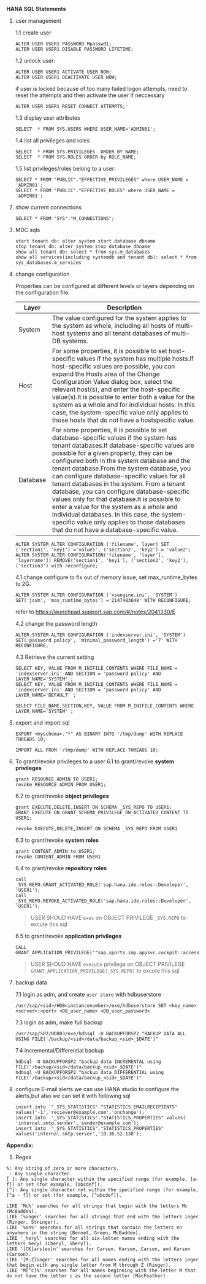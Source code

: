 **HANA SQL Statements**

1. user management
    
    1.1 create user
    ```
    ALTER USER USER1 PASSWORD Mpasswd1;
    ALTER USER USER1 DISABLE PASSWORD LIFETIME;
    ```
    1.2 unlock user:
    ```
    ALTER USER USER1 ACTIVATE USER NOW;
    ALTER USER USER1 DEACTIVATE USER NOW;
    ```
    
    if user is locked because of too many failed logon attempts, need to reset the attempts and then activate the user if neccessary
    ```
    ALTER USER USER1 RESET CONNECT ATTEMPTS;
    ```
    1.3 display user attributes  
    ```
    SELECT  * FROM SYS.USERS WHERE USER_NAME='ADMIN01';
    ```
    1.4 list all privileges and roles
    ```
    SELECT  * FROM SYS.PRIVILEGES  ORDER BY NAME;
    SELECT  * FROM SYS.ROLES ORDER by ROLE_NAME;
    ```
    1.5 list privileges/roles belong to a user: 
    ```
    SELECT * FROM "PUBLIC"."EFFECTIVE_PRIVILEGES" where USER_NAME = 'ADMIN01';
    SELECT * FROM "PUBLIC"."EFFECTIVE_ROLES" where USER_NAME = 'ADMIN01';
    ```

2. show current connections
    ```
    SELECT * FROM "SYS"."M_CONNECTIONS";
    ```

3. MDC sqls
    ```
    start tenant db: alter system start database dbname
    stop tenant db: alter system stop database dbname
    show all tenant db: select * from sys.m_databases
    show all services(including systemdb and tenant db): select * from sys_databases.m_services
    ```
4. change configuration

    Properties can be configured at different levels or layers depending on the configuration file.

    Layer |Description
    ------|-----------------
    System| The value configured for the system applies to the system as whole, including all hosts of multi-host systems and all tenant databases of multi-DB systems.
    Host | For some properties, it is possible to set host-specific values if the system has multiple hosts.If host-specific values are possible, you can expand the Hosts area of the Change Configuration Value dialog box, select the relevant host(s), and enter the host-specific value(s).It is possible to enter both a value for the system as a whole and for individual hosts. In this case, the system-specific value only applies to those hosts that do not have a hostspecific value.
    Database| For some properties, it is possible to set database-specific values if the system has tenant databases.If database-specific values are possible for a given property, they can be configured both in the system database and the tenant database.From the system database, you can configure database-specific values for all tenant databases in the system. From a tenant database, you can configure database-specific values only for that database.It is possible to enter a value for the system as a whole and individual databases. In this case, the system-specific value only applies to those databases that do not have a database-specific value.

    ```
    ALTER SYSTEM ALTER CONFIGURATION ('filename', layer) SET ('section1', 'key1') ='value1', ('section2', 'key2') = 'value2';
    ALTER SYSTEM ALTER CONFIGURATION('filename', 'layer'[, 'layername']) REMOVE('section1', 'key1'), ('section2', 'key2'), ('section3') with reconfigure;
    ```

    4.1 change configure to fix out of memory issue, set max_runtime_bytes to 2G.
    ```
    ALTER SYSTEM ALTER CONFIGURATION ('xsengine.ini', 'SYSTEM') SET('jsvm', 'max_runtime_bytes') ='2147483648' WITH RECONFIGURE;
    ```
    refer to https://launchpad.support.sap.com/#/notes/2041330/E

    4.2 change the password length
    ```
    ALTER SYSTEM ALTER CONFIGURATION ('indexserver.ini', 'SYSTEM') SET('password policy', 'minimal_password_length') ='7' WITH RECONFIGURE;
    ```
    4.3 Retrieve the current setting
    ```
    SELECT KEY, VALUE FROM M_INIFILE_CONTENTS WHERE FILE_NAME = 'indexserver.ini' AND SECTION = 'password policy' AND LAYER_NAME='SYSTEM' ;
    SELECT KEY, VALUE FROM M_INIFILE_CONTENTS WHERE FILE_NAME = 'indexserver.ini' AND SECTION = 'password policy' AND LAYER_NAME='DEFAULT' ;   

    SELECT FILE_NAME,SECTION,KEY, VALUE FROM M_INIFILE_CONTENTS WHERE LAYER_NAME='SYSTEM' ;

    ```



5. export and import sql
    ```
    EXPORT <myschema>."*" AS BINARY INTO '/tmp/dump' WITH REPLACE THREADS 10;

    IMPORT ALL FROM '/tmp/dump' WITH REPLACE THREADS 10;
    ```

6. To grant/revoke privileges to a user 
    6.1 to grant/revoke **system privileges**
    ```
    grant RESOURCE ADMIN TO USER1;
    revoke RESOURCE ADMIN FROM USER1;
    ```

    6.2 to grant/revoke **object privileges**
    ```
    grant EXECUTE,DELETE,INSERT ON SCHEMA _SYS_REPO TO USER1;
    GRANT EXECUTE ON GRANT_SCHEMA_PRIVILEGE_ON_ACTIVATED_CONTENT TO USER1; 

    revoke EXECUTE,DELETE,INSERT ON SCHEMA _SYS_REPO FROM USER1
    ```

    6.3 to grant/revoke **system roles**
    ```
    grant CONTENT_ADMIN to USER1;
    revoke CONTENT_ADMIN FROM USER1
    ```

    6.4 to grant/revoke **repository roles**

    ```
    call _SYS_REPO.GRANT_ACTIVATED_ROLE('sap.hana.ide.roles::Developer', 'USER1');
    call _SYS_REPO.REVOKE_ACTIVATED_ROLE('sap.hana.ide.roles::Developer', 'USER1');
    ```
    > USER SHOUD HAVE `exec` on  OBJECT PRIVILEGE `_SYS.REPO` to excute this sql

    6.5 to grant/revoke **application privileges**



    ```
    CALL GRANT_APPLICATION_PRIVILEGE('"sap.sports.imp.appsvc.cockpit::access"','USER1');
    ```
    > USER SHOUD HAVE `execute` privilege on  OBJECT PRIVILEGE `GRANT_APPLICATION_PRIVILEGE(_SYS.REPO)` to excute this sql
7. backup data 

    7.1 login as <sid>adm, and create `user store` with hdbuserstore
    ```
    /usr/sap/<sid>/HDB<instancenumber>/exe/hdbuserstore SET <key_name> <server>:<port> <DB_user_name> <DB_user_password>
    ```

    7.3 login as  <sid>adm, make full backup
    
    ```
    /usr/sap/SP2/HDB03/exe/hdbsql -U BACKUPFORSP2 "BACKUP DATA ALL USING FILE('/backup/<sid>/data/backup_<sid>_$DATE')"
    ```

    7.4 incremental/Differential backup 

    ```
    hdbsql -U BACKUPFORSP2 "backup data INCREMENTAL using FILE('/backup/<sid>/data/backup_<sid>_$DATE')"
    hdbsql -U BACKUPFORSP2 "backup data DIFFERENTIAL using FILE('/backup/<sid>/data/backup_<sid>_$DATE')"

    ```
8. configure E-mail alerts
    we can use HANA studio to configure the alerts,but also we can set it with following sql
    ```
    insert into  "_SYS_STATISTICS"."STATISTICS_EMAILRECIPIENTS" values('-1','reciever@example.com','onchange');
    insert into  "_SYS_STATISTICS"."STATISTICS_PROPERTIES" values( 'internal.smtp.sender','sender@example.com');
    insert into  "_SYS_STATISTICS"."STATISTICS_PROPERTIES" values('internal.smtp.server','10.36.52.138');
    ```
**Appendix:**

1. Regex
```
%: Any string of zero or more characters.
_: Any single character.
[ ]: Any single character within the specified range (for example, [a-f]) or set (for example, [abcdef]).
[^]: Any single character not within the specified range (for example, [^a - f]) or set (for example, [^abcdef]).

LIKE 'Mc%' searches for all strings that begin with the letters Mc (McBadden).
LIKE '%inger' searches for all strings that end with the letters inger (Ringer, Stringer).
LIKE '%en%' searches for all strings that contain the letters en anywhere in the string (Bennet, Green, McBadden).
LIKE '_heryl' searches for all six-letter names ending with the letters heryl (Cheryl, Sheryl).
LIKE '[CK]ars[eo]n' searches for Carsen, Karsen, Carson, and Karson (Carson).
LIKE '[M-Z]inger' searches for all names ending with the letters inger that begin with any single letter from M through Z (Ringer).
LIKE 'M[^c]%' searches for all names beginning with the letter M that do not have the letter c as the second letter (MacFeather).
```